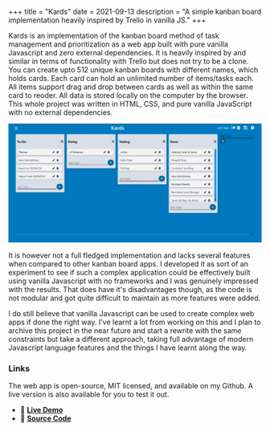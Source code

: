 +++
title = "Kards"
date = 2021-09-13
description = "A simple kanban board implementation heavily inspired by Trello in vanilla JS."
+++

Kards is an implementation of the kanban board method of task management and prioritization as a web app built with pure vanilla Javascript and zero external dependencies. It is heavily inspired by and similar in terms of functionality with Trello but does not try to be a clone. You can create upto 512 unique kanban boards with different names, which holds cards. Each card can hold an unlimited number of items/tasks each. All items support drag and drop between cards as well as within the same card to reoder. All data is stored locally on the computer by the browser. This whole project was written in HTML, CSS, and pure vanilla JavaScript with no external dependencies.

<img src="screenshot.jpg" alt="a screenshot of the web app running" class="img img--centered">

It is however not a full fledged implementation and lacks several features when compared to other kanban board apps. I developed it as sort of an experiment to see if such a complex application could be effectively built using vanilla Javascript with no frameworks and I was genuinely impressed with the results. That does have it's disadvantages though, as the code is not modular and got quite difficult to maintain as more features were added.

I do still believe that vanilla Javascript can be used to create complex web apps if done the right way. I've learnt a lot from working on this and I plan to archive this project in the near future and start a rewrite with the same constraints but take a different approach, taking full advantage of modern Javascript language features and the things I have learnt along the way. 

### Links

The web app is open-source, MIT licensed, and available on my Github. A live version is also available for you to test it out.

- 🔗 [**Live Demo**](https://waterrmalann.github.io/kards)
- 🔗 [**Source Code**](https://github.com/waterrmalann/kards)